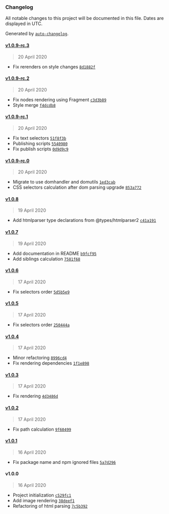### Changelog

All notable changes to this project will be documented in this file. Dates are displayed in UTC.

Generated by [`auto-changelog`](https://github.com/CookPete/auto-changelog).

#### [v1.0.9-rc.3](https://github.com/busfor/react-native-html-to-native/compare/v1.0.9-rc.2...v1.0.9-rc.3)

> 20 April 2020

- Fix rerenders on style changes [`8d1882f`](https://github.com/busfor/react-native-html-to-native/commit/8d1882faff0fc0feb4e61b56a2485f117ad95fff)

#### [v1.0.9-rc.2](https://github.com/busfor/react-native-html-to-native/compare/v1.0.9-rc.1...v1.0.9-rc.2)

> 20 April 2020

- Fix nodes rendering using Fragment [`c3d3b89`](https://github.com/busfor/react-native-html-to-native/commit/c3d3b89014bb53b7d7808586922270845385401e)
- Style merge [`f4dcdb8`](https://github.com/busfor/react-native-html-to-native/commit/f4dcdb8703052fac5f03f986e481fb62fde4e0fd)

#### [v1.0.9-rc.1](https://github.com/busfor/react-native-html-to-native/compare/v1.0.9-rc.0...v1.0.9-rc.1)

> 20 April 2020

- Fix text selectors [`51f8f3b`](https://github.com/busfor/react-native-html-to-native/commit/51f8f3b0f352f970d2b00255dd5c043d466af32f)
- Publishing scripts [`5540980`](https://github.com/busfor/react-native-html-to-native/commit/554098051947281df3426703ba2395fe5dda63f5)
- Fix publish scripts [`0d9d9c9`](https://github.com/busfor/react-native-html-to-native/commit/0d9d9c9beac1a41f0ee813bc8737e08f895cd8f9)

#### [v1.0.9-rc.0](https://github.com/busfor/react-native-html-to-native/compare/v1.0.8...v1.0.9-rc.0)

> 20 April 2020

- Migrate to use domhandler and domutils [`1ed3cab`](https://github.com/busfor/react-native-html-to-native/commit/1ed3cab8288efaa9d251180a9efee8b58550136e)
- CSS selectors calculation after dom parsing upgrade [`853a772`](https://github.com/busfor/react-native-html-to-native/commit/853a772331e7552fdf332e4e6f4ad3558dbd9fc0)

#### [v1.0.8](https://github.com/busfor/react-native-html-to-native/compare/v1.0.7...v1.0.8)

> 19 April 2020

- Add htmlparser type declarations from @types/htmlparser2 [`c41a191`](https://github.com/busfor/react-native-html-to-native/commit/c41a1916141ced96a94291535b8a199122e677a4)

#### [v1.0.7](https://github.com/busfor/react-native-html-to-native/compare/v1.0.6...v1.0.7)

> 19 April 2020

- Add documentation in README [`b9fcf95`](https://github.com/busfor/react-native-html-to-native/commit/b9fcf9598fa762fe642a3fba28e67a18921cab30)
- Add siblings calculation [`7581f68`](https://github.com/busfor/react-native-html-to-native/commit/7581f68f4cc63e0ef2635582c74c2032ad004f90)

#### [v1.0.6](https://github.com/busfor/react-native-html-to-native/compare/v1.0.5...v1.0.6)

> 17 April 2020

- Fix selectors order [`5d5b5e9`](https://github.com/busfor/react-native-html-to-native/commit/5d5b5e91b364b836c7c7ff9a24374ac27824bff4)

#### [v1.0.5](https://github.com/busfor/react-native-html-to-native/compare/v1.0.4...v1.0.5)

> 17 April 2020

- Fix selectors order [`250444a`](https://github.com/busfor/react-native-html-to-native/commit/250444a3559218a5702b8688f1f13dbba187f88a)

#### [v1.0.4](https://github.com/busfor/react-native-html-to-native/compare/v1.0.3...v1.0.4)

> 17 April 2020

- Minor refactoring [`8996cd4`](https://github.com/busfor/react-native-html-to-native/commit/8996cd4ac98e463a99ef38ebb907fac73fd7ed18)
- Fix rendering dependencies [`1f1e898`](https://github.com/busfor/react-native-html-to-native/commit/1f1e898007c30dbb60e288085b2abef5ed09be2f)

#### [v1.0.3](https://github.com/busfor/react-native-html-to-native/compare/v1.0.2...v1.0.3)

> 17 April 2020

- Fix rendering [`4d3486d`](https://github.com/busfor/react-native-html-to-native/commit/4d3486deaf5bea40c2189520f0e8aa51d9d7be4a)

#### [v1.0.2](https://github.com/busfor/react-native-html-to-native/compare/v1.0.1...v1.0.2)

> 17 April 2020

- Fix path calculation [`9f60499`](https://github.com/busfor/react-native-html-to-native/commit/9f604990fdae212a43da80b78ab512d911080ae8)

#### [v1.0.1](https://github.com/busfor/react-native-html-to-native/compare/v1.0.0...v1.0.1)

> 16 April 2020

- Fix package name and npm ignored files [`5a7d296`](https://github.com/busfor/react-native-html-to-native/commit/5a7d29639fa8ca570ce8abb0e86f22f6fd5c9207)

#### v1.0.0

> 16 April 2020

- Project initialization [`c529fc1`](https://github.com/busfor/react-native-html-to-native/commit/c529fc14c1f2e319cd454a5b97f624f007b29964)
- Add image rendering [`38deef1`](https://github.com/busfor/react-native-html-to-native/commit/38deef1a7590385b9bba2d0877372af1d1eb984a)
- Refactoring of html parsing [`7c5b392`](https://github.com/busfor/react-native-html-to-native/commit/7c5b392375759f677ebe1c126b7d44386af23f88)
